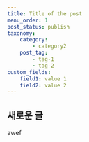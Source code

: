 ```yaml
---
title: Title of the post
menu_order: 1
post_status: publish
taxonomy:
    category:
        - category2
    post_tag:
        - tag-1
        - tag-2
custom_fields:
    field1: value 1
    field2: value 2
---
```


## 새로운 글
awef
